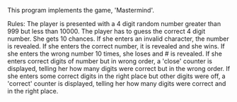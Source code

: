 This program implements the game, 'Mastermind'.

Rules: The player is presented with a 4 digit random number greater than 999
		but less than 10000.
       The player has to guess the correct 4 digit number.
	   She gets 10 chances. 
			If she enters an invalid character, the number is revealed. 
			If she enters the correct number, it is revealed and she wins.
			If she enters the wrong number 10 times, she loses and # is revealed.
			If she enters correct digits of number but in wrong order, a 'close' 
			counter is displayed, telling her how many digits were correct but in 
			the wrong order.
			If she enters some correct digits in the right place but other digits 
			were off, a 'correct' counter is displayed, telling her how many digits
			were correct and in the right place.
			